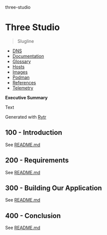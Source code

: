 three-studio
# Three Studio

> Slugline

- [DNS](./DNS.md)
- [Documentation](./DOCUMENTATION.md)
- [Glossary](./GLOSSARY.md)
- [Hosts](./HOSTS.md)
- [Images](./IMAGES.md)
- [Podman](./PODMAN.md)
- [References](./REFERENCES.md)
- [Telemetry](./TELEMETRY.md)

**Executive Summary**

Text

Generated with [Rytr](https://app.rytr.me)

## 100 - Introduction

See [README.md](./100/README.md)

## 200 - Requirements

See [README.md](./200/README.md)

## 300 - Building Our Application

See [README.md](./300/README.md)

## 400 - Conclusion

See [README.md](./400/README.md)
